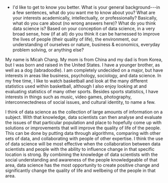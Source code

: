 - I'd like to get to know you better. What is your general background---in a few sentences, what do you want me to know about you? What are your interests academically, intellectually, or professionally? Basically, what do you care about (no wrong answers here)? What do you think data science is? Based on your conception of data science, in a very broad sense, how (if at all) do you think it can be harnessed to improve the lives of people (their quality of life), the environment, our understanding of ourselves or nature, business & economics, everyday problem solving, or anything else?

My name is Micah Chang. My mom is from China and my dad is from Korea, but I was born and raised in the United States. I have a younger brother, as well as a dog (labradoodle). I am completely undecided on a major, but have interests in areas like business, psychology, sociology, and data science. In my free time, I like to watch basketball and look at the many different statistics used within basketball, although I also enjoy looking at and evaluating statistics of many other sports. Besides sports statistics, I have interests in things such as music, video games, photography, interconnectedness of social issues, and cultural identity, to name a few.

I think of data science as the collection of large amounts of information on a subject. With that knowledge, data scientists can then analyse and evaluate the issues of that particular population and place to hopefully come up with solutions or improvements that will improve the quality of life of the people. This can be done by putting data through algorithms, comparing with other sets of data, and collaborating with people of other expertise. I think the use of data science will be most effective when the collaboration between data scientists and people with the ability to influence change in that specific location is strong. By combining the knowledge of data scientists with the social understanding and awareness of the people knowledgeable of that area, data science has the most opportunity to create positive change and significantly change the quality of life and wellbeing of the people in that area.
